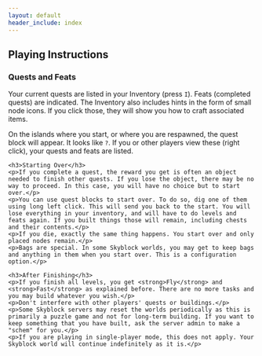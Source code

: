 ```yaml
---
layout: default
header_include: index
---
```


## Playing Instructions

<div class="well">
    <h3>Quests and Feats</h3>
    <p>Your current quests are listed in your Inventory (press <code>I</code>). Feats (completed quests) are indicated. The Inventory also includes hints in the form of small node icons. If you click those, they will show you how to craft associated items.</p>
    <p>On the islands where you start, or where you are respawned, the quest block will appear. It looks like <code>?</code>. If you or other players view these (right click), your quests and feats are listed.</p>
    
    <h3>Starting Over</h3>
    <p>If you complete a quest, the reward you get is often an object needed to finish other quests. If you lose the object, there may be no way to proceed. In this case, you will have no choice but to start over.</p>
    <p>You can use quest blocks to start over. To do so, dig one of them using long left click. This will send you back to the start. You will lose everything in your inventory, and will have to do levels and feats again. If you built things those will remain, including chests and their contents.</p>
    <p>If you die, exactly the same thing happens. You start over and only placed nodes remain.</p>
    <p>Bags are special. In some Skyblock worlds, you may get to keep bags and anything in them when you start over. This is a configuration option.</p>
    
    <h3>After Finishing</h3>
    <p>If you finish all levels, you get <strong>Fly</strong> and <strong>Fast</strong> as explained before. There are no more tasks and you may build whatever you wish.</p>
    <p>Don't interfere with other players' quests or buildings.</p>
    <p>Some Skyblock servers may reset the worlds periodically as this is primarily a puzzle game and not for long-term building. If you want to keep something that you have built, ask the server admin to make a "schem" for you.</p>
    <p>If you are playing in single-player mode, this does not apply. Your Skyblock world will continue indefinitely as it is.</p>
</div>
